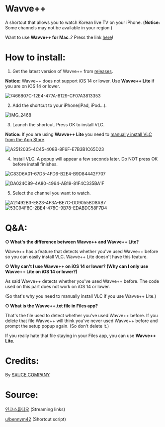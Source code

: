 # Wavve++
A shortcut that allows you to watch Korean live TV on your iPhone. (**Notice:** Some channels may not be available in your region.)

Want to use **Wavve++ for Mac**..? Press the link [here](https://github.com/Dr-Sauce/WavvePlusForMac)!

# How to install:

1. Get the latest version of Wavve++ from [releases](https://github.com/Dr-Sauce/WavvePlus/releases).

**Notice:** Wavve++ does not support iOS 14 or lower. Use **Wavve++ Lite** if you are on iOS 14 or lower.

![7466807C-12E4-477A-8129-CF07A3813353](https://user-images.githubusercontent.com/82555878/196410499-f0dd0cae-a892-4962-a807-6a6c0afa2da3.png)

2. Add the shortcut to your iPhone(iPad, iPod…).

![IMG_2468](https://user-images.githubusercontent.com/82555878/196368779-25f80a86-b965-4d24-af92-232cb1afe766.jpeg)

3. Launch the shortcut. Press OK to install VLC.

**Notice:** If you are using **Wavve++ Lite** you need to [manually install VLC from the App Store](https://apps.apple.com/app/vlc-media-player/id650377962).

![A2512035-4C45-408B-8F6F-E7B3B1C65D23](https://user-images.githubusercontent.com/82555878/196369821-ea3c443f-fbaf-4cb3-9021-d49127fc4637.jpeg)

4. Install VLC. A popup will appear a few seconds later. Do NOT press OK before install finishes.

![C83D6A01-67D5-4FD6-B2E4-B9D84442F707](https://user-images.githubusercontent.com/82555878/196369833-59cf1dc2-ffbf-461d-8767-bd0608f0ebd6.jpeg)

![DA024C89-4A80-4964-AB19-81F4C335BA1F](https://user-images.githubusercontent.com/82555878/196369841-aa0987ce-a427-4f2b-83f0-ad71e58f0986.jpeg)

5. Select the channel you want to watch.

![A21492B3-E823-4F3A-BE7C-DD9055BD8AB7](https://user-images.githubusercontent.com/82555878/196369852-3569af64-8cfd-44b5-98da-6ec9936e9757.jpeg)
![53C94F8C-2BE4-478C-9B78-EDABDC58F7D4](https://user-images.githubusercontent.com/82555878/196369861-10d08530-4d91-439b-be64-2e6321eaf062.jpeg)

# Q&A:

**○ What's the difference between **Wavve++** and **Wavve++ Lite**?**

Wavve++ has a feature that detects whether you've used Wavve++ before so you can easily install VLC. Wavve++ Lite doesn't have this feature.

**○ Why can't I use Wavve++ on iOS 14 or lower? (Why can I only use Wavve++ Lite on iOS 14 or lower?)**

As said Wavve++ detects whether you've used Wavve++ before. The code used on this part does not work on iOS 14 or lower.

(So that's why you need to manually install VLC if you use Wavve++ Lite.)

**○ What is the **Wavve++.txt** file in Files app?**

That's the file used to detect whether you've used Wavve++ before. If you delete that file Wavve++ will think you've never used Wavve++ before and prompt the setup popup again. (So don't delete it.)

If you really hate that file staying in your Files app, you can use **Wavve++ Lite**.

# Credits:
By [SAUCE COMPANY](https://m.blog.naver.com/sauce2011)

# Source:
[인코스튜디오](https://m.blog.naver.com/gjppjh09/222416011602) (Streaming links)

[u/bennym42](https://www.reddit.com/r/shortcuts/comments/phtjkh/how_do_you_create_a_first_time_setup/hbmi1h7) (Shortcut script)
